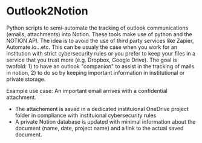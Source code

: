 # Outlook2Notion

Python scripts to semi-automate the tracking of outlook communications (emails, attachments) into Notion. These tools make use of python and the NOTION API. The idea is to avoid the use of third party services like Zapier, Automate.io...etc. This can be usualy the case when you work for an institution with strict cybersecurity rules or you prefer to keep your files in a service that you trust more (e.g. Dropbox, Google Drive).
The goal is twofold: 1) to have an outlook "companion" to assist in the tracking of mails in notion, 2) to do so by keeping important information in institutional or private storage.

Example use case:
An important email arrives with a confidential attachment.
- The attachement is saved in a dedicated instituional OneDrive project folder in compliance with instituional cybersecurity rules 
- A private Notion database is updated with minimal information about the document (name, date, project name) and a link to the actual saved document.

